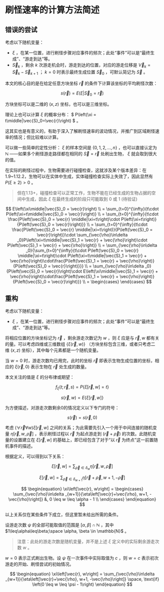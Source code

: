 # 刷怪速率的计算方法简述

## 错误的尝试

考虑以下随机变量：

- $\xi$ ，在某一位置，进行刷怪步骤对应事件的频次；此处“事件”可以是“最终生成”、“游走到达”等。
- $\vec{S}_k$ ，剩余 $k$ 次游走机会时，游走到达的位置，对应的游走位移是 $\vec{V}_k = \vec{S}_k - \vec{S}_{k+1}$ ； $k=0$ 时表示最终生成位置 $\vec{S}_0$ ，可默认简记为 $\vec{S}$ 。

本文的核心目的是在给定任意方块坐标 $\vec{r}$ 的条件下计算该坐标的平均刷怪次数：

$$ s\left(\vec{r}\right) = E\left(\xi\middle|\vec{S}_0 = \vec{r}\right) $$

方块坐标可以是二维的 $\left(x, z\right)$ 坐标，也可以是三维坐标。

理论上也可以计算 $\xi$ 的概率分布： $ P\left(\xi = t\middle|\vec{S}_0=\vec{r}\right) $ 。

这其实也是有意义的，有助于深入了解刷怪速率的波动情况，并推广到区域刷怪速率的情况；但比较难以计算。

可以做一些简单的定性分析： $\xi$ 的样本空间是 $\left\{0, 1, 2, \dots, n\right\}$ ，也可以直接认定为 $\mathbb{N}$ ——如果多个刷怪游走路径都在相同的 $\vec{S} = \vec{r}$ 处刷出生物， $\xi$ 就会取到很大的值。

在实际的刷怪过程中，生物需要进行碰撞检查，这就涉及某个版本差异：在1.9~1.12.2，生物可以在实体中生成，实体碰撞检查实际上失效了，因此显然有 $P\left(\xi \geq 2\right) > 0$ 。

> 但在1.13+，碰撞检查可以正常工作，生物不能在已经生成的生物占据的空间中生成，因此 $\xi$ 在最终生成的阶段只可能取到 $0$ 或 $1$ (待验证)

$$
E\left(\xi\middle|\vec{S}_0 = \vec{r}\right) \\
= \sum_{t=0}^{\infty}{t\cdot P\left(\xi=t\middle|\vec{S}_0 = \vec{r}\right)} \\
= \sum_{t=0}^{\infty}{t\cdot \frac{P\left(\vec{S}_0 = \vec{r} \middle|\xi=t\right)\cdot P\left(\xi=t\right)}{P\left(\vec{S}_0 = \vec{r}\right)}} \\
= \sum_{t=0}^{\infty}{t\cdot \frac{P\left(\vec{S}_0 = \vec{r} \middle|\xi=t\right)}{P\left(\vec{S}_0 = \vec{r}\right)}\cdot \sum_{\vec{\rho}\in\delta _0}P\left(\xi=t\middle|\vec{S}_1 = \vec{r} + \vec{\rho}\right)\cdot P\left(\vec{S}_1 = \vec{r} + \vec{\rho}\right)} \\
= \sum_{\vec{\rho}\in\delta _0}{\sum_{t=0}^{\infty}{t\cdot P\left(\vec{S}_0 = \vec{r} \middle|\xi=t\right)\cdot P\left(\xi=t\middle|\vec{S}_1 = \vec{r} + \vec{\rho}\right)\cdot\frac{P\left(\vec{S}_1 = \vec{r} + \vec{\rho}\right)}{P\left(\vec{S}_0 = \vec{r}\right)}}} \\
= \sum_{\vec{\rho}\in\delta _0}{P\left(\vec{S}_0 = \vec{r}\right)\cdot E\left(\xi\middle|\vec{S}_1 = \vec{r} + \vec{\rho}\right)\cdot\frac{P\left(\vec{S}_1 = \vec{r} + \vec{\rho}\right)}{P\left(\vec{S}_0 = \vec{r}\right)}} \\
= \begin{cases}
\end{cases}
$$

## 重构

考虑以下随机变量：

- $\xi$ ，在某一位置，进行刷怪步骤对应事件的频次；此处“事件”可以是“最终生成”、“游走到达”等。

将相应位置的方块坐标记为 $\vec{r}$ ，剩余游走次数记为 $w$ ，则 $\xi$ 应是与 $\vec{r}, w$ 都有关的量。可以考虑四维或三维数组 ${\left\{\xi\left(\vec{r}, w\right)\right\}}$ （方块坐标包含三维，或者只考虑二维 $\left(x, z\right)$ 坐标），其中每个元素都是一个随机变量。

当 $w = 0$ 时，游走次数均已用完，此时的坐标 $\vec{r}$ 即表示生物生成位置的坐标，相应的 $\xi\left(\vec{r}, 0\right)$ 表示生物在 $\vec{r}$ 处生成的数量。

本文关注的值是 $\xi$ 的分布律或期望：

$$
\begin{equation}
f_\xi\left(t; \vec{r}, s\right) = P\left\{\xi\left[\vec{r}, w\right] = t\right\}
\end{equation}
$$

$$
\begin{equation}
s\left(\vec{r}, w\right) = E\left\{\xi\left[\vec{r}, w\right]\right\}
\end{equation}
$$

为方便描述，对游走次数剩余0的情况定义以下专门的符号：

$$
\begin{equation}
s\left(\vec{r}\right) = s\left(\vec{r}, 0\right)
\end{equation}
$$

考虑 $\left(\forall \vec{r} \forall w\right) \xi\left[\vec{r}, w\right]$ 之间的关系；为此需要先引入一个用于中间连接的随机变量 $\eta\left[\vec{r}, w, \vec{\rho}\right]$ ，表示刷怪过程以 $\vec{r}$ 为起点游走到 $\left(\vec{r} + \vec{\rho}\right)$ 的次数。此随机变量的设置建立在 $\xi\left[\vec{r}, w\right]$ 的基础上，即已经包含了对于“以 $\vec{r}$ 为终点”这一前置随机事件的描述。

根据定义，可以得到以下关系：

$$
\begin{equation}
\xi\left[\vec{r}, w\right] =
\sum_{\vec{\rho}\in\delta _{w}}{\eta\left[\vec{r}, w, \vec{\rho}\right]}
\end{equation}
$$

$$
\begin{equation}
\xi\left[\vec{r}, w\right] =
\sum_{\vec{\rho}\in\delta _{w+1}}{\eta\left[\vec{r}+\vec{\rho}, w+1, -\vec{\rho}\right]}
\end{equation}
$$

$$
\begin{equation}
\xi\left[\vec{r}, w\right] = \begin{cases}
\sum_{\vec{\rho}\in\delta _{w+1}}{\eta\left[\vec{r}+\vec{\rho}, w+1, -\vec{\rho}\right]} &, 0 \leq w \leq \alpha - 1 \\
\end{cases}
\end{equation}
$$

以上关系仅在某些条件下成立，但这里暂未给出所需的条件。

设游走次数 $\psi$ 的全部可能取值的范围是 $\left[\alpha, \beta\right] \cap \mathbb{N}$ ，其中 $1\leq\alpha\leq\beta;\space \alpha, \beta \in \mathbb{N}$ 。

> 注意：此处的游走次数是随机变量，并不是上述 $\xi$ 定义中的实际剩余游走次数 $w$ 。

$w = 0$ 表示正式刷出生物。设 $\psi$ 在一次事件中实际取值为 $c$ ，则 $w = c$ 表示初次游走的开始、刷怪尝试的初始情况。

$$
\begin{equation}
\xi\left[\vec{r}, w\right] =
\sum_{\vec{\rho}\in\delta _{w+1}}{\eta\left[\vec{r}+\vec{\rho}, w+1, -\vec{\rho}\right]} \space, \text{if} \left(0 \leq w \leq \psi - 1\right)
\end{equation}
$$
